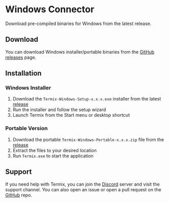 # Windows Connector

Download pre-compiled binaries for Windows from the latest release.

## Download

You can download Windows installer/portable binaries from the [GitHub releases](https://github.com/LukeGus/Termix/releases) page.

## Installation

### Windows Installer
1. Download the `Termix-Windows-Setup-x.x.x.exe` installer from the latest [release](https://github.com/LukeGus/Termix/releases)
2. Run the installer and follow the setup wizard
3. Launch Termix from the Start menu or desktop shortcut

### Portable Version
1. Download the portable `Termix-Windows-Portable-x.x.x.zip` file from the [release](https://github.com/LukeGus/Termix/releases)
2. Extract the files to your desired location
3. Run `Termix.exe` to start the application

## Support

If you need help with Termix, you can join the [Discord](https://discord.gg/jVQGdvHDrf) server and visit the support channel. You can also open an issue or open a pull request on the [GitHub](https://github.com/LukeGus/Termix/issues) repo.
